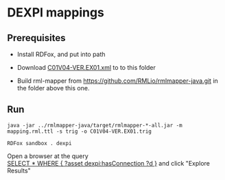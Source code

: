 # DEXPI mappings

## Prerequisites
* Install RDFox, and put into path

* Download [C01V04-VER.EX01.xml](https://gitlab.com/dexpi/TrainingTestCases/-/blob/1d87438391911ce06c7c6c84a6063e45f7f4a3a1/dexpi%201.3/example%20pids/C01%20DEXPI%20Reference%20P&ID/C01V04-VER.EX01.xml) to  to this folder

* Build rml-mapper from https://github.com/RMLio/rmlmapper-java.git in the folder above this one.


## Run 
```
java -jar ../rmlmapper-java/target/rmlmapper-*-all.jar -m mapping.rml.ttl -s trig -o C01V04-VER.EX01.trig
``` 

```
RDFox sandbox . dexpi
```

Open a browser at the query  
[SELECT * WHERE {  ?asset dexpi:hasConnection ?d  }](http://localhost:12110/console/test?query=SELECT%20%2A%20WHERE%20%7B%20%20%3Fasset%20dexpi%3AhasConnection%20%3Fd%20%20%7D) and click "Explore Results"